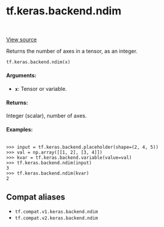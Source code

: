 <div itemscope itemtype="http://developers.google.com/ReferenceObject">
<meta itemprop="name" content="tf.keras.backend.ndim" />
<meta itemprop="path" content="Stable" />
</div>

# tf.keras.backend.ndim

<!-- Insert buttons and diff -->

<table class="tfo-notebook-buttons tfo-api" align="left">
</table>

<a target="_blank" href="/code/stable/tensorflow/python/keras/backend.py">View source</a>



Returns the number of axes in a tensor, as an integer.

``` python
tf.keras.backend.ndim(x)
```



<!-- Placeholder for "Used in" -->


#### Arguments:


* <b>`x`</b>: Tensor or variable.


#### Returns:

Integer (scalar), number of axes.



#### Examples:




```

>>> input = tf.keras.backend.placeholder(shape=(2, 4, 5))
>>> val = np.array([[1, 2], [3, 4]])
>>> kvar = tf.keras.backend.variable(value=val)
>>> tf.keras.backend.ndim(input)
3
>>> tf.keras.backend.ndim(kvar)
2

```

## Compat aliases

* `tf.compat.v1.keras.backend.ndim`
* `tf.compat.v2.keras.backend.ndim`

